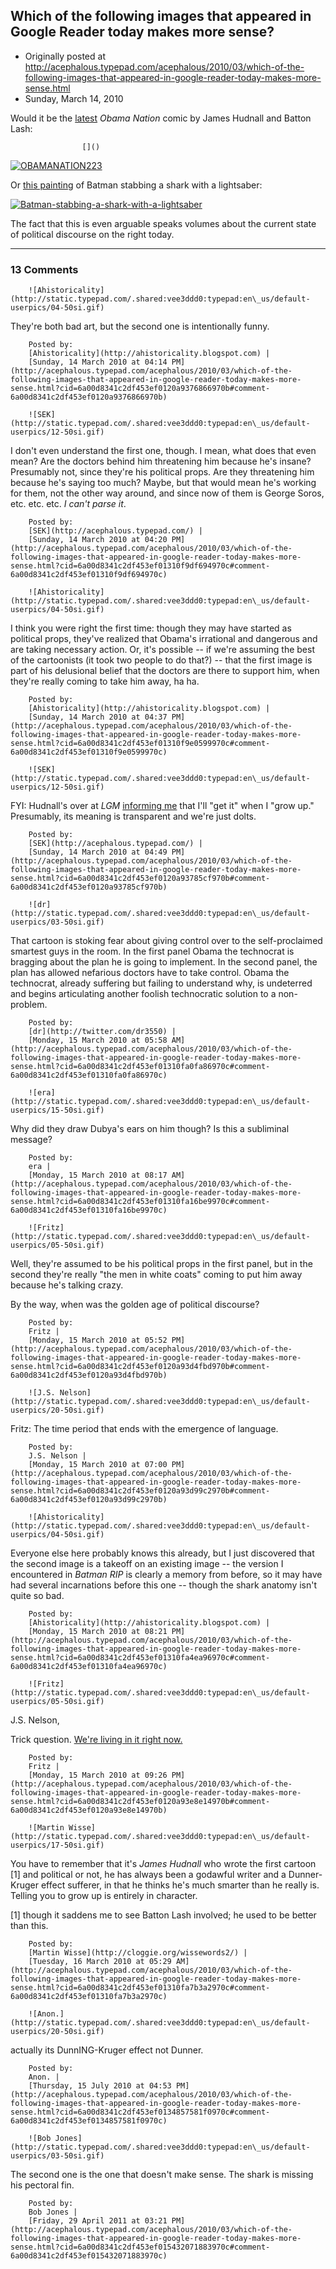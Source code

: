 ## Which of the following images that appeared in Google Reader today makes more sense?

 * Originally posted at http://acephalous.typepad.com/acephalous/2010/03/which-of-the-following-images-that-appeared-in-google-reader-today-makes-more-sense.html
 * Sunday, March 14, 2010



Would it be the [latest](http://bighollywood.breitbart.com/hudlash/2010/03/14/obama-nation-much-needed-health-care/)
 _Obama Nation_ comic by James Hudnall and Batton Lash:

		

					[]()
			

[![OBAMANATION223](http://acephalous.typepad.com/.a/6a00d8341c2df453ef01310f9de723970c-500wi)](http://acephalous.typepad.com/.a/6a00d8341c2df453ef01310f9de723970c-popup)

Or [this painting](http://io9.com/5492977/the-most-self+explanatory-painting-in-human-history) of Batman stabbing a shark with a lightsaber:

[![Batman-stabbing-a-shark-with-a-lightsaber](http://acephalous.typepad.com/.a/6a00d8341c2df453ef0120a9375ee3970b-500wi)](http://acephalous.typepad.com/.a/6a00d8341c2df453ef0120a9375ee3970b-popup)

The fact that this is even arguable speaks volumes about the current state of political discourse on the right today.

			

* * *

### 13 Comments 

		

                
[]()

	

		![Ahistoricality](http://static.typepad.com/.shared:vee3ddd0:typepad:en\_us/default-userpics/04-50si.gif)
	

	

		

They're both bad art, but the second one is intentionally funny.

	

		Posted by:
		[Ahistoricality](http://ahistoricality.blogspot.com) |
		[Sunday, 14 March 2010 at 04:14 PM](http://acephalous.typepad.com/acephalous/2010/03/which-of-the-following-images-that-appeared-in-google-reader-today-makes-more-sense.html?cid=6a00d8341c2df453ef0120a9376866970b#comment-6a00d8341c2df453ef0120a9376866970b)

[]()

	

		![SEK](http://static.typepad.com/.shared:vee3ddd0:typepad:en\_us/default-userpics/12-50si.gif)
	

	

		

I don't even understand the first one, though.  I mean, what does that even mean?  Are the doctors behind him threatening him because he's insane?  Presumably not, since they're his political props.  Are they threatening him because he's saying too much?  Maybe, but that would mean he's working for them, not the other way around, and since now of them is George Soros, etc. etc. etc. _I can't parse it_.

	

		Posted by:
		[SEK](http://acephalous.typepad.com/) |
		[Sunday, 14 March 2010 at 04:20 PM](http://acephalous.typepad.com/acephalous/2010/03/which-of-the-following-images-that-appeared-in-google-reader-today-makes-more-sense.html?cid=6a00d8341c2df453ef01310f9df694970c#comment-6a00d8341c2df453ef01310f9df694970c)

[]()

	

		![Ahistoricality](http://static.typepad.com/.shared:vee3ddd0:typepad:en\_us/default-userpics/04-50si.gif)
	

	

		

I think you were right the first time: though they may have started as political props, they've realized that Obama's irrational and dangerous and are taking necessary action. Or, it's possible -- if we're assuming the best of the cartoonists (it took two people to do that?) -- that the first image is part of his delusional belief that the doctors are there to support him, when they're really coming to take him away, ha ha.

	

		Posted by:
		[Ahistoricality](http://ahistoricality.blogspot.com) |
		[Sunday, 14 March 2010 at 04:37 PM](http://acephalous.typepad.com/acephalous/2010/03/which-of-the-following-images-that-appeared-in-google-reader-today-makes-more-sense.html?cid=6a00d8341c2df453ef01310f9e0599970c#comment-6a00d8341c2df453ef01310f9e0599970c)

[]()

	

		![SEK](http://static.typepad.com/.shared:vee3ddd0:typepad:en\_us/default-userpics/12-50si.gif)
	

	

		

FYI: Hudnall's over at _LGM_ [informing me](http://www.lawyersgunsmoneyblog.com/2010/03/which-of-the-following-images-that-appeared-in-google-reader-today-makes-more-sense/comment-page-1#comment-36914) that I'll "get it" when I "grow up."  Presumably, its meaning is transparent and we're just dolts.

	

		Posted by:
		[SEK](http://acephalous.typepad.com/) |
		[Sunday, 14 March 2010 at 04:49 PM](http://acephalous.typepad.com/acephalous/2010/03/which-of-the-following-images-that-appeared-in-google-reader-today-makes-more-sense.html?cid=6a00d8341c2df453ef0120a93785cf970b#comment-6a00d8341c2df453ef0120a93785cf970b)

[]()

	

		![dr](http://static.typepad.com/.shared:vee3ddd0:typepad:en\_us/default-userpics/03-50si.gif)
	

	

		

That cartoon is stoking fear about giving control over to the self-proclaimed smartest guys in the room.  In the first panel Obama the technocrat is bragging about the plan he is going to implement.  In the second panel, the plan has allowed nefarious doctors have to take control.  Obama the technocrat, already suffering but failing to understand why, is undeterred and begins articulating another foolish technocratic solution to a non-problem.  

	

		Posted by:
		[dr](http://twitter.com/dr3550) |
		[Monday, 15 March 2010 at 05:58 AM](http://acephalous.typepad.com/acephalous/2010/03/which-of-the-following-images-that-appeared-in-google-reader-today-makes-more-sense.html?cid=6a00d8341c2df453ef01310fa0fa86970c#comment-6a00d8341c2df453ef01310fa0fa86970c)

[]()

	

		![era](http://static.typepad.com/.shared:vee3ddd0:typepad:en\_us/default-userpics/15-50si.gif)
	

	

		

Why did they draw Dubya's ears on him though?  Is this a subliminal message?

	

		Posted by:
		era |
		[Monday, 15 March 2010 at 08:17 AM](http://acephalous.typepad.com/acephalous/2010/03/which-of-the-following-images-that-appeared-in-google-reader-today-makes-more-sense.html?cid=6a00d8341c2df453ef01310fa16be9970c#comment-6a00d8341c2df453ef01310fa16be9970c)

[]()

	

		![Fritz](http://static.typepad.com/.shared:vee3ddd0:typepad:en\_us/default-userpics/05-50si.gif)
	

	

		

Well, they're assumed to be his political props in the first panel, but in the second they're really "the men in white coats" coming to put him away because he's talking crazy.

By the way, when was the golden age of political discourse?

	

		Posted by:
		Fritz |
		[Monday, 15 March 2010 at 05:52 PM](http://acephalous.typepad.com/acephalous/2010/03/which-of-the-following-images-that-appeared-in-google-reader-today-makes-more-sense.html?cid=6a00d8341c2df453ef0120a93d4fbd970b#comment-6a00d8341c2df453ef0120a93d4fbd970b)

[]()

	

		![J.S. Nelson](http://static.typepad.com/.shared:vee3ddd0:typepad:en\_us/default-userpics/20-50si.gif)
	

	

		

Fritz: The time period that ends with the emergence of language.

	

		Posted by:
		J.S. Nelson |
		[Monday, 15 March 2010 at 07:00 PM](http://acephalous.typepad.com/acephalous/2010/03/which-of-the-following-images-that-appeared-in-google-reader-today-makes-more-sense.html?cid=6a00d8341c2df453ef0120a93d99c2970b#comment-6a00d8341c2df453ef0120a93d99c2970b)

[]()

	

		![Ahistoricality](http://static.typepad.com/.shared:vee3ddd0:typepad:en\_us/default-userpics/04-50si.gif)
	

	

		

Everyone else here probably knows this already, but I just discovered that the second image is a takeoff on an existing image -- the version I encountered in _Batman RIP_ is clearly a memory from before, so it may have had several incarnations before this one -- though the shark anatomy isn't quite so bad.

	

		Posted by:
		[Ahistoricality](http://ahistoricality.blogspot.com) |
		[Monday, 15 March 2010 at 08:21 PM](http://acephalous.typepad.com/acephalous/2010/03/which-of-the-following-images-that-appeared-in-google-reader-today-makes-more-sense.html?cid=6a00d8341c2df453ef01310fa4ea96970c#comment-6a00d8341c2df453ef01310fa4ea96970c)

[]()

	

		![Fritz](http://static.typepad.com/.shared:vee3ddd0:typepad:en\_us/default-userpics/05-50si.gif)
	

	

		

J.S. Nelson,

Trick question.  [We're living in it right now.](http://www.theatlantic.com/magazine/archive/2005/01/the-massless-media/3668/)

	

		Posted by:
		Fritz |
		[Monday, 15 March 2010 at 09:26 PM](http://acephalous.typepad.com/acephalous/2010/03/which-of-the-following-images-that-appeared-in-google-reader-today-makes-more-sense.html?cid=6a00d8341c2df453ef0120a93e8e14970b#comment-6a00d8341c2df453ef0120a93e8e14970b)

[]()

	

		![Martin Wisse](http://static.typepad.com/.shared:vee3ddd0:typepad:en\_us/default-userpics/17-50si.gif)
	

	

		

You have to remember that it's _James Hudnall_ who wrote the first cartoon [1] and political or not, he has always been a godawful writer and a Dunner-Kruger effect sufferer, in that he thinks he's much smarter than he really is. Telling you to grow up is entirely in character.

[1] though it saddens me to see Batton Lash involved; he used to be better than this.

	

		Posted by:
		[Martin Wisse](http://cloggie.org/wissewords2/) |
		[Tuesday, 16 March 2010 at 05:29 AM](http://acephalous.typepad.com/acephalous/2010/03/which-of-the-following-images-that-appeared-in-google-reader-today-makes-more-sense.html?cid=6a00d8341c2df453ef01310fa7b3a2970c#comment-6a00d8341c2df453ef01310fa7b3a2970c)

[]()

	

		![Anon.](http://static.typepad.com/.shared:vee3ddd0:typepad:en\_us/default-userpics/20-50si.gif)
	

	

		

actually its DunnING-Kruger effect not Dunner.  

	

		Posted by:
		Anon. |
		[Thursday, 15 July 2010 at 04:53 PM](http://acephalous.typepad.com/acephalous/2010/03/which-of-the-following-images-that-appeared-in-google-reader-today-makes-more-sense.html?cid=6a00d8341c2df453ef0134857581f0970c#comment-6a00d8341c2df453ef0134857581f0970c)

[]()

	

		![Bob Jones](http://static.typepad.com/.shared:vee3ddd0:typepad:en\_us/default-userpics/03-50si.gif)
	

	

		

The second one is the one that doesn't make sense.  The shark is missing his pectoral fin.

	

		Posted by:
		Bob Jones |
		[Friday, 29 April 2011 at 03:21 PM](http://acephalous.typepad.com/acephalous/2010/03/which-of-the-following-images-that-appeared-in-google-reader-today-makes-more-sense.html?cid=6a00d8341c2df453ef015432071883970c#comment-6a00d8341c2df453ef015432071883970c)

		

        